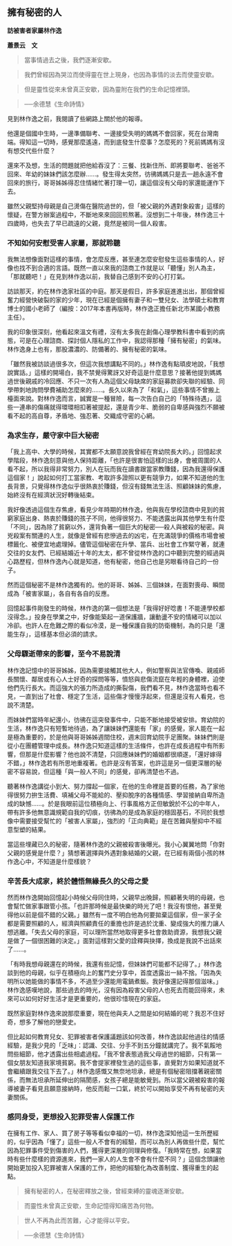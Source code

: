 ## 擁有秘密的人

**訪被害者家屬林作逸**

**蕭景云　文**

> 當事情過去之後，我們逐漸安歇。

> 我們曾經因為哭泣而使得靈在世上現身，也因為事情的淡去而使靈安歇。

> 但是靈性從來未曾真正安歇，因為靈附在我們的生命記憶裡頭。

> ──余德慧《生命詩情》

見到林作逸之前，我閱讀了些網路上關於他的報導。

他還是個國中生時，一邊準備聯考、一邊接受失明的媽媽不會回家，死在台灣南端。得知這一切時，感覺那麼遙遠，而到底發生什麼事？怎麼死的？死前媽媽有沒有想交代些什麼？

還來不及想，生活的問題就把他給吞沒了：三餐、找新住所、即將要聯考、爸爸不回來、年幼的妹妹們該怎麼辦……。發生得太突然，彷彿媽媽只是去一趟永遠不會回來的旅行，哥哥姊姊得忍住情緒忙著打理一切，讓這個沒有父母的家還能運作下去。

雖然父親堅持母親是自己燙傷在醫院過世的，但「被父親的外遇對象殺害」這樣的懷疑，在警方辦案過程中，不斷地來來回回煎熬著。沒想到二十年後，林作逸三十四歲時，也失去了早已疏遠的父親，竟然是被同一個人殺害。

### 不知如何安慰受害人家屬，那就聆聽

我無法想像面對這樣的事情，會怎麼反應，甚至連怎麼安慰發生這些事情的人，好像也找不到合適的言語。既然一直以來我的諮商工作就是以「聽懂」別人為主，「那就聽吧！」在見到林作逸以前，我替自己感到不安的心打打氣。

訪談那天，約在林作逸家社區的中庭。那天是假日，許多家庭進進出出，那個曾經奮力經營快破裂的家的少年，現在已經是個擁有妻子和一雙兒女、法學碩士和教育博士的國小老師了（編按：2017年本書再版時，林作逸正擔任新北市某國小教務主任）。

我的印象很深刻，他看起來溫文有禮，沒有太多我在創傷心理學教科書中看到的病態，可是在心理諮商、探討個人隱私的工作中，我認得那種「擁有秘密」的氣味。林作逸身上也有，那股濃濃的、防備著的、擁有秘密的氣味。

「雖然我被訪談過很多次，但這次我想講點不同的。」林作逸有點頑皮地說，「我想說實話。」這樣的開場白，我不禁覺得驚訝又好奇這是什麼意思？接著他提到媽媽過世後親戚的冷回應、不只一次有人為這個父母缺席的家庭募款卻失聯的經驗、同學帶刺地詢問學費補助怎麼來的……。長久以來為了「和氣」，這些事情不曾搬上檯面來說。對林作逸而言，誠實是一種冒險，每一次告白自己的「特殊待遇」，這些一連串的傷痛就得環環相扣著被提起，還是青少年、脆弱的自卑感與強烈不願被看不起的高自尊，矛盾地、強忍著、交織成守密的心網。

### 為求生存，嚴守家中巨大秘密

「我上高中、大學的時候，其實都不太願意說我曾經在育幼院長大的。」回憶起求學階段，林作逸刻意與他人保持距離，「也許是很害怕這樣的出身，會被周圍的人看不起，所以我得非常努力，別人在玩而我在讀書跟當家教賺錢，因為我還得保護這個家！」說起如何打工當家教、考取許多證照以更有競爭力，如果不知道他的生長背景，只覺得林作逸似乎很熱衷於賺錢，但沒有錢無法生活、照顧妹妹的焦慮，始終沒有在經濟狀況好轉後結束。

我好像透過這個生存焦慮，看見少年時期的林作逸，他與我在學校諮商中見到的貧窮家庭出身、熱衷於賺錢的孩子不同，他得很努力、不能透露出與其他學生有什麼「不同」，因為除了貧窮以外，還背負著一個巨大的秘密──殺人與被殺的秘密。與兇殺案有關連的人生，就像是曾經有悲慘過去的凶宅，在充滿競爭的價格市場會被標籤化、被便宜地處理掉。儘管這個秘密在升學、當兵、出社會工作緊守著，就連交往的女友們、已經結婚近十年的太太，都不曾從林作逸的口中聽到完整的經過與心路歷程，但林作逸內心就是知道，他有秘密，他自己也是另眼看待自己的一份子。

然而這個秘密不是林作逸獨有的。他的哥哥、姊姊、三個妹妹，在面對喪母、瞬間成為「被害家屬」，各自有各自的反應。

回憶起事件剛發生的時候，林作逸的第一個想法是「我得好好唸書！不能連學校都沒得念。」投身在學業之中，好像能築起一道保護牆，讓動盪不安的情緒可以加以冷卻。也許人在危難之際的看似冷漠，是一種保護自我的防衛機制，為的只是「還能生存」，這樣基本但必須的請求。

### 父母驟逝帶來的影響，至今不易說清

林作逸記憶中的哥哥姊姊，因為需要接觸其他大人，例如警察與法官傳喚、親戚師長關懷、鄰居或有心人士好奇的探問等等，憤怒與悲傷流竄在年輕的身體裡，迫使他們先行長大。而這強大的張力所造成的撕裂傷，我們看不見，林作逸當時也看不見，一直到出了社會、穩定了生活，這些傷才慢慢浮起來，但還是沒有人看見，也說不清楚。

而妹妹們當時年紀還小，彷彿在這突發事件中，只能不斷地接受被安排。育幼院的生活，林作逸只有短暫地待過，為了讓妹妹們還能有「家」的感覺，家人能在一起是極為重要的，於是他與哥哥姊姊週間住校，週末回育幼院手足團聚。妹妹們則是從小在團體管理中成長。林作逸只知道這樣的生活條件，也許在成長過程中有所影響，但那是什麼影響？他也說不清楚，只回應妹妹們的婚姻都很順遂，「還好嫁得不錯，」林作逸若有所思地重複著。也許是沒有答案，也許這是另一個更深層的秘密不容易說，但這種「與一般人不同」的感覺，卻再清楚也不過。

聽著林作逸講從小到大、努力撐起一個家，在他的生命裡是首要的任務，為了家他得很努力拚生活費、填補父母不能給的、壓抑脫序的各種情感、學習接納自卑所造成的缺憾……。於是我眼前這位積極向上、行事風格方正但敏銳於不公的中年人，帶有許多他無意識規範自我的切痕，彷彿為的是成為家庭的穩固基石，不同於我想像中需要接受幫忙的「被害人家屬」，強烈的「正向典範」是在苦難與壓抑中不經意型塑的結果。

當這些埋藏已久的秘密，隨著林作逸的父親被殺害後曝光。我小心翼翼地問「你對父親的感覺是什麼？」猜想著選擇與外遇對象結婚的父親，在已經有兩個小孩的林作逸心中，不知道是什麼樣貌？

### 辛苦長大成家，終於體悟無緣長久的父母之愛

然而林作逸開始回憶起小時候父母同住時，父親早出晚歸，照顧著失明的母親，也會幫忙做家事跟管小孩。「也許那時候是最快樂的時光了吧！我沒有恨他，甚至覺得他以前是個不錯的父親。」雖然有一度不明白他為何要拋棄這個家，但一家子全都是需要照顧的人，經濟與照顧責任的重擔也許是過於沈重、變成強大的推力讓人想逃離。「失去父母的家庭，可以理所當然地取得更多社會救助資源，我想我父親是做了一個很困難的決定。」面對這樣對父愛的詮釋與抉擇，換成是我說不出話來了……。

「有時我想母親還在的時候，我還有些記憶，但妹妹們可能都不記得了。」林作逸談到他的母親，似乎在積極向上的奮鬥史分享中，首度透露出一絲不捨。「因為失明所以她能做的事情不多，不過至少還能用電鍋煮飯。我好像還記得那個滋味。」林作逸感嘆地說，那些過去的時光，沒有因為殺害父母的人也死去而能回得來，未來可以如何好好生活才是更重要的，他很珍惜現在的家庭。

既然家庭對林作逸來說那麼重要，現在他與夫人之間是如何結婚的呢？我忍不住好奇，想多了解他的戀愛史。

但比起如何教育兒女、犯罪被害者保護議題該如何改善，林作逸談起他過往的情感經驗，是我少見的「乏味」：認識、交往、分手不到五分鐘就講完了。我不氣餒地問些細節，他才透露出些相處過程。「我不曾表態過我父母過世的細節，只有第一個女朋友知道我家境貧窮。我不會提家裡發生過的這些事，直覺對方如果知道就不會繼續跟我交往下去了。」林作逸感慨又無奈地坦承，總是有個秘密阻擋著親密關係，而無法坦承所延伸出的隔閡感，女孩子總是能敏覺到。所以當父親被殺害的報導被妻子看見且願意接納時，他反而鬆一口氣，終於可以開始享受不再有秘密的夫妻關係。

### 感同身受，更想投入犯罪受害人保護工作

在擁有工作、家人、買了房子等等看似幸福的一切，林作逸深知他這一生所歷經的，似乎因為「懂了」這些一般人不會有的經驗，而可以為別人再做些什麼，幫忙因為犯罪事件受到傷害的人們，獲得更深層的同理與修復。「我時常在想，如果當時有些什麼樣的資源進來，我們一家人的人生會不會有什麼不同？」這個念頭讓他開始更加投入犯罪被害人保護的工作，把他的經驗化為改善制度、獲得重生的起點。

> 擁有秘密的人，在秘密釋放之後，曾經束縛的靈魂逐漸安歇。

> 而靈性未曾真正安歇，生命記憶得知痛苦為何物。

> 世人不再為此而苦難，心才能得以平安。

> ──余德慧《生命詩情》
